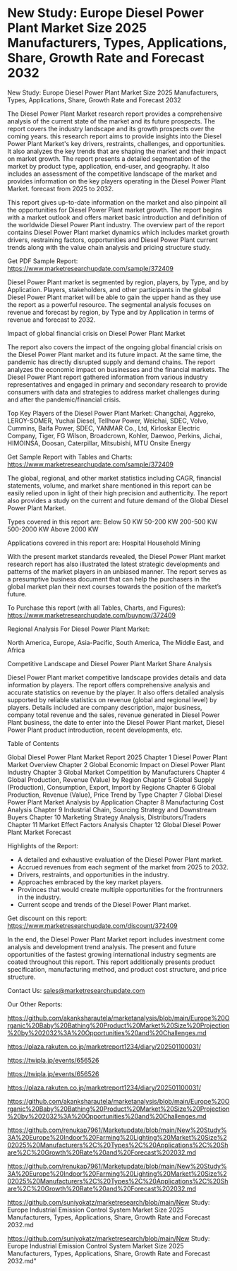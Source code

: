 # New Study: Europe Diesel Power Plant Market Size 2025 Manufacturers, Types, Applications, Share, Growth Rate and Forecast 2032
 New Study: Europe Diesel Power Plant Market Size 2025 Manufacturers, Types, Applications, Share, Growth Rate and Forecast 2032

The Diesel Power Plant Market research report provides a comprehensive analysis of the current state of the market and its future prospects. The report covers the industry landscape and its growth prospects over the coming years. this research report aims to provide insights into the Diesel Power Plant Market's key drivers, restraints, challenges, and opportunities. It also analyzes the key trends that are shaping the market and their impact on market growth. The report presents a detailed segmentation of the market by product type, application, end-user, and geography. It also includes an assessment of the competitive landscape of the market and provides information on the key players operating in the Diesel Power Plant Market. forecast from 2025 to 2032.

This report gives up-to-date information on the market and also pinpoint all the opportunities for Diesel Power Plant market growth. The report begins with a market outlook and offers market basic introduction and definition of the worldwide Diesel Power Plant industry. The overview part of the report contains Diesel Power Plant market dynamics which includes market growth drivers, restraining factors, opportunities and Diesel Power Plant current trends along with the value chain analysis and pricing structure study.

Get PDF Sample Report: https://www.marketresearchupdate.com/sample/372409

Diesel Power Plant market is segmented by region, players, by Type, and by Application. Players, stakeholders, and other participants in the global Diesel Power Plant market will be able to gain the upper hand as they use the report as a powerful resource. The segmental analysis focuses on revenue and forecast by region, by Type and by Application in terms of revenue and forecast to 2032.

Impact of global financial crisis on Diesel Power Plant Market

The report also covers the impact of the ongoing global financial crisis on the Diesel Power Plant market and its future impact. At the same time, the pandemic has directly disrupted supply and demand chains. The report analyzes the economic impact on businesses and the financial markets. The Diesel Power Plant report gathered information from various industry representatives and engaged in primary and secondary research to provide consumers with data and strategies to address market challenges during and after the pandemic/financial crisis.

Top Key Players of the Diesel Power Plant Market:
Changchai, Aggreko, LEROY-SOMER, Yuchai Diesel, Tellhow Power, Weichai, SDEC, Volvo, Cummins, Baifa Power, SDEC, YANMAR Co., Ltd, Kirloskar Electric Company, Tiger, FG Wilson, Broadcrown, Kohler, Daewoo, Perkins, Jichai, HIMOINSA, Doosan, Caterpillar, Mitsubishi, MTU Onsite Energy


Get Sample Report with Tables and Charts: https://www.marketresearchupdate.com/sample/372409

The global, regional, and other market statistics including CAGR, financial statements, volume, and market share mentioned in this report can be easily relied upon in light of their high precision and authenticity. The report also provides a study on the current and future demand of the Global Diesel Power Plant Market.

Types covered in this report are:
Below 50 KW
50-200 KW
200-500 KW
500-2000 KW
Above 2000 KW


Applications covered in this report are:
Hospital
Household
Mining


With the present market standards revealed, the Diesel Power Plant market research report has also illustrated the latest strategic developments and patterns of the market players in an unbiased manner. The report serves as a presumptive business document that can help the purchasers in the global market plan their next courses towards the position of the market’s future.

To Purchase this report (with all Tables, Charts, and Figures): https://www.marketresearchupdate.com/buynow/372409

Regional Analysis For Diesel Power Plant Market:

North America, Europe, Asia-Pacific, South America, The Middle East, and Africa

Competitive Landscape and Diesel Power Plant Market Share Analysis

Diesel Power Plant market competitive landscape provides details and data information by players. The report offers comprehensive analysis and accurate statistics on revenue by the player. It also offers detailed analysis supported by reliable statistics on revenue (global and regional level) by players. Details included are company description, major business, company total revenue and the sales, revenue generated in Diesel Power Plant business, the date to enter into the Diesel Power Plant market, Diesel Power Plant product introduction, recent developments, etc.

Table of Contents

Global Diesel Power Plant Market Report 2025
Chapter 1 Diesel Power Plant Market Overview
Chapter 2 Global Economic Impact on Diesel Power Plant Industry
Chapter 3 Global Market Competition by Manufacturers
Chapter 4 Global Production, Revenue (Value) by Region
Chapter 5 Global Supply (Production), Consumption, Export, Import by Regions
Chapter 6 Global Production, Revenue (Value), Price Trend by Type
Chapter 7 Global Diesel Power Plant Market Analysis by Application
Chapter 8 Manufacturing Cost Analysis
Chapter 9 Industrial Chain, Sourcing Strategy and Downstream Buyers
Chapter 10 Marketing Strategy Analysis, Distributors/Traders
Chapter 11 Market Effect Factors Analysis
Chapter 12 Global Diesel Power Plant Market Forecast

Highlights of the Report:

- A detailed and exhaustive evaluation of the Diesel Power Plant market.
- Accrued revenues from each segment of the market from 2025 to 2032.
- Drivers, restraints, and opportunities in the industry.
- Approaches embraced by the key market players.
- Provinces that would create multiple opportunities for the frontrunners in the industry.
- Current scope and trends of the Diesel Power Plant market.

Get discount on this report: https://www.marketresearchupdate.com/discount/372409

In the end, the Diesel Power Plant Market report includes investment come analysis and development trend analysis. The present and future opportunities of the fastest growing international industry segments are coated throughout this report. This report additionally presents product specification, manufacturing method, and product cost structure, and price structure.

Contact Us:
sales@marketresearchupdate.com

Our Other Reports:

https://github.com/akanksharautela/marketanalysis/blob/main/Europe%20Organic%20Baby%20Bathing%20Product%20Market%20Size%20Projection%20by%202032%3A%20Opportunities%20and%20Challenges.md

https://plaza.rakuten.co.jp/marketreport1234/diary/202501100031/

https://twipla.jp/events/656526

https://twipla.jp/events/656526

https://plaza.rakuten.co.jp/marketreport1234/diary/202501100031/

https://github.com/akanksharautela/marketanalysis/blob/main/Europe%20Organic%20Baby%20Bathing%20Product%20Market%20Size%20Projection%20by%202032%3A%20Opportunities%20and%20Challenges.md

https://github.com/renukap7961/Marketupdate/blob/main/New%20Study%3A%20Europe%20Indoor%20Farming%20Lighting%20Market%20Size%202025%20Manufacturers%2C%20Types%2C%20Applications%2C%20Share%2C%20Growth%20Rate%20and%20Forecast%202032.md

https://github.com/renukap7961/Marketupdate/blob/main/New%20Study%3A%20Europe%20Indoor%20Farming%20Lighting%20Market%20Size%202025%20Manufacturers%2C%20Types%2C%20Applications%2C%20Share%2C%20Growth%20Rate%20and%20Forecast%202032.md

https://github.com/suniyokatz/marketresearch/blob/main/New Study: Europe Industrial Emission Control System Market Size 2025 Manufacturers, Types, Applications, Share, Growth Rate and Forecast 2032.md

https://github.com/suniyokatz/marketresearch/blob/main/New Study: Europe Industrial Emission Control System Market Size 2025 Manufacturers, Types, Applications, Share, Growth Rate and Forecast 2032.md"
